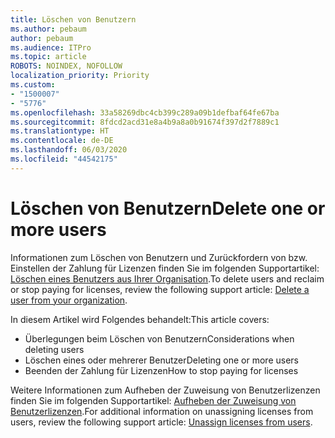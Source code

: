 ```yaml
---
title: Löschen von Benutzern
ms.author: pebaum
author: pebaum
ms.audience: ITPro
ms.topic: article
ROBOTS: NOINDEX, NOFOLLOW
localization_priority: Priority
ms.custom:
- "1500007"
- "5776"
ms.openlocfilehash: 33a58269dbc4cb399c289a09b1defbaf64fe67ba
ms.sourcegitcommit: 8fdcd2acd31e8a4b9a8a0b91674f397d2f7889c1
ms.translationtype: HT
ms.contentlocale: de-DE
ms.lasthandoff: 06/03/2020
ms.locfileid: "44542175"
---
```

# <a name="delete-one-or-more-users"></a><span data-ttu-id="5cde1-102">Löschen von Benutzern</span><span class="sxs-lookup"><span data-stu-id="5cde1-102">Delete one or more users</span></span>

<span data-ttu-id="5cde1-103">Informationen zum Löschen von Benutzern und Zurückfordern von bzw. Einstellen der Zahlung für Lizenzen finden Sie im folgenden Supportartikel: [Löschen eines Benutzers aus Ihrer Organisation](https://docs.microsoft.com/microsoft-365/admin/add-users/delete-a-user?view=o365-worldwide).</span><span class="sxs-lookup"><span data-stu-id="5cde1-103">To delete users and reclaim or stop paying for licenses, review the following support article:  [Delete a user from your organization](https://docs.microsoft.com/microsoft-365/admin/add-users/delete-a-user?view=o365-worldwide).</span></span>

<span data-ttu-id="5cde1-104">In diesem Artikel wird Folgendes behandelt:</span><span class="sxs-lookup"><span data-stu-id="5cde1-104">This article covers:</span></span>

- <span data-ttu-id="5cde1-105">Überlegungen beim Löschen von Benutzern</span><span class="sxs-lookup"><span data-stu-id="5cde1-105">Considerations when deleting users</span></span>
- <span data-ttu-id="5cde1-106">Löschen eines oder mehrerer Benutzer</span><span class="sxs-lookup"><span data-stu-id="5cde1-106">Deleting one or more users</span></span>
- <span data-ttu-id="5cde1-107">Beenden der Zahlung für Lizenzen</span><span class="sxs-lookup"><span data-stu-id="5cde1-107">How to stop paying for licenses</span></span>

<span data-ttu-id="5cde1-108">Weitere Informationen zum Aufheben der Zuweisung von Benutzerlizenzen finden Sie im folgenden Supportartikel: [Aufheben der Zuweisung von Benutzerlizenzen](https://docs.microsoft.com/microsoft-365/admin/manage/remove-licenses-from-users?view=o365-worldwide).</span><span class="sxs-lookup"><span data-stu-id="5cde1-108">For additional information on unassigning licenses from users, review the following support article: [Unassign licenses from users](https://docs.microsoft.com/microsoft-365/admin/manage/remove-licenses-from-users?view=o365-worldwide).</span></span>